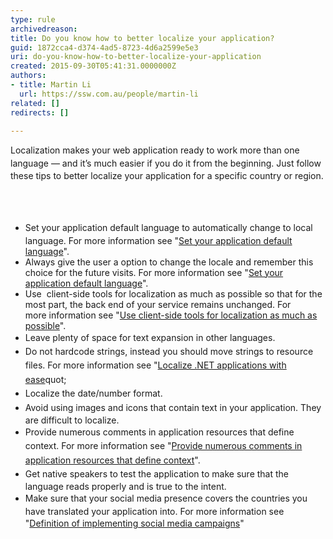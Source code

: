```yaml
---
type: rule
archivedreason: 
title: Do you know how to better localize your application?
guid: 1872cca4-d374-4ad5-8723-4d6a2599e5e3
uri: do-you-know-how-to-better-localize-your-application
created: 2015-09-30T05:41:31.0000000Z
authors:
- title: Martin Li
  url: https://ssw.com.au/people/martin-li
related: []
redirects: []

---
```



<p><span style="line-height&#58;20.79px;">​​​​</span><span style="line-height&#58;20px;">Localization makes your web application ready to work more than one language — and it’s much easier if you do it from the beginning. Just follow these tips to better localize your application&#160;for a </span><span style="line-height&#58;20px;">specific country or region.​</span></p>
<br><excerpt class='endintro'></excerpt><br>
<ul class="p1"><li>
      <span style="line-height&#58;1.6;">​Set your application default language to automatically change to local language.&#160;</span>For more&#160;information see &quot;<a href="/_layouts/15/FIXUPREDIRECT.ASPX?WebId=3dfc0e07-e23a-4cbb-aac2-e778b71166a2&amp;TermSetId=07da3ddf-0924-4cd2-a6d4-a4809ae20160&amp;TermId=5aad1f7a-4872-439a-b248-6a151ba096f8">Set your application default language</a>&quot;.</li><li>Always give the user a&#160;option to change the locale and remember this choice for the future visits. For more&#160;information see &quot;<a href="/_layouts/15/FIXUPREDIRECT.ASPX?WebId=3dfc0e07-e23a-4cbb-aac2-e778b71166a2&amp;TermSetId=07da3ddf-0924-4cd2-a6d4-a4809ae20160&amp;TermId=cdfaa8e8-772c-4ebe-a079-a15ee854357c">Set your application default language</a>&quot;.</li><li>Use &#160;client-side tools for localization as much as possible so that for the most part, the back end of your service remains unchanged. For more&#160;information see &quot;<a href="/_layouts/15/FIXUPREDIRECT.ASPX?WebId=3dfc0e07-e23a-4cbb-aac2-e778b71166a2&amp;TermSetId=07da3ddf-0924-4cd2-a6d4-a4809ae20160&amp;TermId=a4ba1bf2-9315-4611-9027-67d763702652">Use client-side tools for localization as much as possible</a>&quot;.</li><li>
      <span style="line-height&#58;1.6;">Leave plenty of space for text expansion in other languages.</span></li><li>
      <span style="line-height&#58;1.6;">Do not hardcode strings, instead you should move strings to resource files. For more&#160;information see &quot;<a href="https&#58;//www.jetbrains.com/resharper/features/internationalization.html">Localize .NET applications with ease</a>quot;</span></li><li>
      <span style="line-height&#58;1.6;">Localize the date/number format.</span></li><li>
      <span style="line-height&#58;1.6;">Avoid using images and icons that contain text in your application. They are difficult to localize.</span></li><li>
      <span style="line-height&#58;1.6;">Provide numerous comments in application resources that define context. For more&#160;information see &quot;<a href="/_layouts/15/FIXUPREDIRECT.ASPX?WebId=3dfc0e07-e23a-4cbb-aac2-e778b71166a2&amp;TermSetId=07da3ddf-0924-4cd2-a6d4-a4809ae20160&amp;TermId=565bf34b-7435-44d4-b23d-430cb7732e25">Provide numerous comments in application resources that define context</a>&quot;.</span></li><li>
      <span style="line-height&#58;1.6;">Get native speakers to test the application to make sure that the language reads properly and is true to the intent.</span></li><li>
      <span style="line-height&#58;1.6;">Make sure that your social media presence covers the countries you have translated your application into. For more information see &quot;<a href="/_layouts/15/FIXUPREDIRECT.ASPX?WebId=3dfc0e07-e23a-4cbb-aac2-e778b71166a2&amp;TermSetId=07da3ddf-0924-4cd2-a6d4-a4809ae20160&amp;TermId=867d8d4f-e050-448b-8d9a-a70507c84ed5">Definition of implementing social media campaigns</a>&quot;</span></li></ul>


